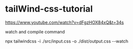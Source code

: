 # tailWind-css-tutorial

https://www.youtube.com/watch?v=dFgzHOX84xQ&t=34s


watch and compile command

npx tailwindcss -i ./src/input.css -o ./dist/output.css --watch
